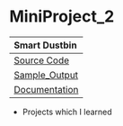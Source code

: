 # MiniProject_2

| **Smart Dustbin** |
|:----------|
|[Source Code](https://github.com/Intestelar/MiniProject_2/blob/main/Source_code)|
| [Sample_Output](https://drive.google.com/file/d/1fWYZyuoEsn0z4bPlV8rXo5c48dqPjGD7/view?usp=share_link)|
| [Documentation](https://drive.google.com/file/d/1Fxu7L83m1qDUM84fvsrQN3iwEjaxeRLEy-Fxw/view?usp=sharing)|

- Projects which I learned
